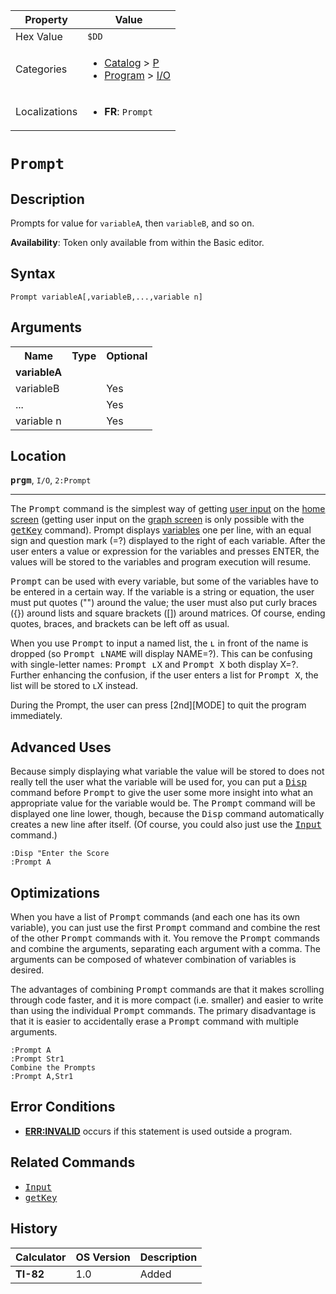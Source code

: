 | Property      | Value |
|---------------|-------|
| Hex Value     | `$DD`|
| Categories    | <ul><li>[Catalog](<../categories/Catalog.md>) > [P](<../categories/Catalog.md#P>)</li><li>[Program](<../categories/Program.md>) > [I/O](<../categories/Program.md#I/O>)</li></ul> |
| Localizations | <ul><li><b>FR</b>: `Prompt `</li></ul> |

# `Prompt `

## Description
Prompts for value for `variableA`, then `variableB`, and so on.


<b>Availability</b>: Token only available from within the Basic editor.

## Syntax
`Prompt variableA[,variableB,...,variable n]`

## Arguments
<table>
<tr><th>Name</th><th>Type</th><th>Optional</th></tr>

<tr><td><b>variableA</b></td><td></td><td></td></tr>

<tr><td>variableB</td><td></td><td>Yes</td></tr>

<tr><td>...</td><td></td><td>Yes</td></tr>

<tr><td>variable n</td><td></td><td>Yes</td></tr>

</table>

## Location
<tt><kbd><b>prgm</b></kbd></tt>, `I/O`, `2:Prompt`
<hr>

The <tt>Prompt</tt> command is the simplest way of getting [user input](userinput) on the [home screen](homescreen) (getting user input on the [graph screen](graphscreen) is only possible with the <tt><a href="getKey.md">getKey</a></tt> command). Prompt displays [variables](variables.md) one per line, with an equal sign and question mark (=?) displayed to the right of each variable. After the user enters a value or expression for the variables and presses ENTER, the values will be stored to the variables and program execution will resume.

<tt>Prompt</tt> can be used with every variable, but some of the variables have to be entered in a certain way. If the variable is a string or equation, the user must put quotes ("") around the value; the user must also put curly braces ({}) around lists and square brackets ([]) around matrices. Of course, ending quotes, braces, and brackets can be left off as usual.

When you use <tt>Prompt</tt> to input a named list, the <tt>ʟ</tt> in front of the name is dropped (so <tt>Prompt ʟNAME</tt> will display NAME=?). This can be confusing with single-letter names: <tt>Prompt ʟX</tt> and <tt>Prompt X</tt> both display X=?. Further enhancing the confusion, if the user enters a list for <tt>Prompt X</tt>, the list will be stored to ʟX instead.

During the Prompt, the user can press [2nd][MODE] to quit the program immediately.

## Advanced Uses

Because simply displaying what variable the value will be stored to does not really tell the user what the variable will be used for, you can put a <tt><a href="Disp.md">Disp</a></tt> command before <tt>Prompt</tt> to give the user some more insight into what an appropriate value for the variable would be. The <tt>Prompt</tt> command will be displayed one line lower, though, because the <tt>Disp</tt> command automatically creates a new line after itself. (Of course, you could also just use the <tt><a href="Input.md">Input</a></tt> command.)

```ti-basic
:Disp "Enter the Score
:Prompt A
```

## Optimizations

When you have a list of <tt>Prompt</tt> commands (and each one has its own variable), you can just use the first <tt>Prompt</tt> command and combine the rest of the other <tt>Prompt</tt> commands with it. You remove the <tt>Prompt</tt> commands and combine the arguments, separating each argument with a comma. The arguments can be composed of whatever combination of variables is desired.

The advantages of combining <tt>Prompt</tt> commands are that it makes scrolling through code faster, and it is more compact (i.e. smaller) and easier to write than using the individual <tt>Prompt</tt> commands. The primary disadvantage is that it is easier to accidentally erase a <tt>Prompt</tt> command with multiple arguments.

```ti-basic
:Prompt A
:Prompt Str1
Combine the Prompts
:Prompt A,Str1
```

## Error Conditions

*   **[ERR:INVALID](errors#invalid)** occurs if this statement is used outside a program.

## Related Commands

*   <tt><a href="Input.md">Input</a></tt>
*   <tt><a href="getKey.md">getKey</a></tt>

## History
| Calculator | OS Version | Description |
|------------|------------|-------------|
| <b>TI-82</b> | 1.0 | Added |


